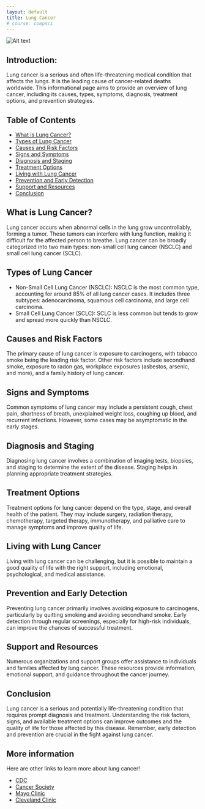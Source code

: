 ```yaml
---
layout: default
title: Lung Cancer
# course: compsci
---
```


![Alt text](<images/Lung Cancer.png>)

## Introduction:
Lung cancer is a serious and often life-threatening medical condition that affects the lungs. It is the leading cause of cancer-related deaths worldwide. This informational page aims to provide an overview of lung cancer, including its causes, types, symptoms, diagnosis, treatment options, and prevention strategies.

## Table of Contents
- [What is Lung Cancer?](#what-is-lung-cancer)
- [Types of Lung Cancer](#types-of-lung-cancer)
- [Causes and Risk Factors](#causes-and-risk-factors)
- [Signs and Symptoms](#signs-and-symptoms)
- [Diagnosis and Staging](#diagnosis-and-staging)
- [Treatment Options](#treatment-options)
- [Living with Lung Cancer](#living-with-lung-cancer)
- [Prevention and Early Detection](#prevention-and-early-detection)
- [Support and Resources](#support-and-resources)
- [Conclusion](#conclusion)

## What is Lung Cancer?
Lung cancer occurs when abnormal cells in the lung grow uncontrollably, forming a tumor. These tumors can interfere with lung function, making it difficult for the affected person to breathe. Lung cancer can be broadly categorized into two main types: non-small cell lung cancer (NSCLC) and small cell lung cancer (SCLC).

## Types of Lung Cancer
- Non-Small Cell Lung Cancer (NSCLC): NSCLC is the most common type, accounting for around 85% of all lung cancer cases. It includes three subtypes: adenocarcinoma, squamous cell carcinoma, and large cell carcinoma.
- Small Cell Lung Cancer (SCLC): SCLC is less common but tends to grow and spread more quickly than NSCLC.

## Causes and Risk Factors
The primary cause of lung cancer is exposure to carcinogens, with tobacco smoke being the leading risk factor. Other risk factors include secondhand smoke, exposure to radon gas, workplace exposures (asbestos, arsenic, and more), and a family history of lung cancer.

## Signs and Symptoms
Common symptoms of lung cancer may include a persistent cough, chest pain, shortness of breath, unexplained weight loss, coughing up blood, and recurrent infections. However, some cases may be asymptomatic in the early stages.

## Diagnosis and Staging
Diagnosing lung cancer involves a combination of imaging tests, biopsies, and staging to determine the extent of the disease. Staging helps in planning appropriate treatment strategies.

## Treatment Options
Treatment options for lung cancer depend on the type, stage, and overall health of the patient. They may include surgery, radiation therapy, chemotherapy, targeted therapy, immunotherapy, and palliative care to manage symptoms and improve quality of life.

## Living with Lung Cancer
Living with lung cancer can be challenging, but it is possible to maintain a good quality of life with the right support, including emotional, psychological, and medical assistance.

## Prevention and Early Detection
Preventing lung cancer primarily involves avoiding exposure to carcinogens, particularly by quitting smoking and avoiding secondhand smoke. Early detection through regular screenings, especially for high-risk individuals, can improve the chances of successful treatment.

## Support and Resources
Numerous organizations and support groups offer assistance to individuals and families affected by lung cancer. These resources provide information, emotional support, and guidance throughout the cancer journey.

## Conclusion
Lung cancer is a serious and potentially life-threatening condition that requires prompt diagnosis and treatment. Understanding the risk factors, signs, and available treatment options can improve outcomes and the quality of life for those affected by this disease. Remember, early detection and prevention are crucial in the fight against lung cancer.

## More information
Here are other links to learn more about lung cancer! 
- [CDC](https://www.cdc.gov/cancer/lung/basic_info/what-is-lung-cancer.htm)
- [Cancer Society](https://www.cancer.org/cancer/types/lung-cancer/about/what-is.html)
- [Mayo Clinic](https://www.mayoclinic.org/diseases-conditions/lung-cancer/symptoms-causes/syc-20374620)
- [Cleveland Clinic](https://my.clevelandclinic.org/health/diseases/4375-lung-cancer)
